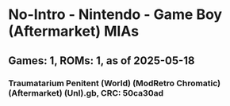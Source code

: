 # No-Intro - Nintendo - Game Boy (Aftermarket) MIAs
## Games: 1, ROMs: 1, as of 2025-05-18

### Traumatarium Penitent (World) (ModRetro Chromatic) (Aftermarket) (Unl).gb, CRC: 50ca30ad
